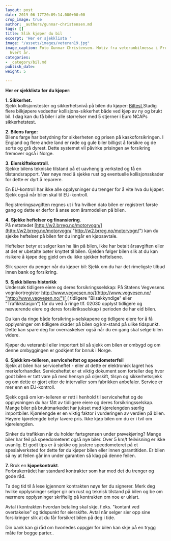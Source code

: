 ```yaml
---
layout: post
date: 2019-06-17T20:09:14.000+00:00
crop_image: true
author: _authors/gunnar-christensen.md
tags: []
title: Slik kjøper du bil
excerpt: 'Her er sjekklista '
image: "/assets/images/veteran19.jpg"
image_caption: Foto Gunnar Christensen. Motiv fra veteranbilmessa i Froland - i mai
  hvert år.
categories:
- _category/bil.md
publish_date: 
weight: 5

---
```

**Her er sjekklista før du kjøper:**

**1. Sikkerhet.**  
Sjekk kollisjonstester og sikkerhetsnivå på bilen du kjøper: [Biltest ](http://www.helping.no/bilsikkerhet.htm) Stadig flere bilkjøpere vedsetter kollisjons-sikkerhet både ved kjøp av ny og brukt bil. I dag kan du få biler i alle størrelser med 5 stjerner i Euro NCAPs sikkerhetstest.

**2. Bilens farge:**  
Bilens farge har betydning for sikkerheten og prisen på kaskoforsikringen. I England og flere andre land er røde og gule biler billigst å forsikre og de sorte og grå dyrest.  Dette systemet vil påvirke prisingen av forsikring fremover også i Norge.

**3**. **Eierskiftekontroll**.  
Sjekke bilens tekniske tilstand på et uavhengig verksted og få en tilstandsrapport. Vær nøye med å sjekke rust og eventuelle kollisjonsskader for dette er dyrt å reparere.

En EU-kontroll har ikke alle opplysninger du trenger for å vite hva du kjøper. Sjekk også når bilen skal til EU-kontroll.

Registreringsavgiften regnes ut i fra hvilken dato bilen er registrert første gang og dette er derfor å anse som årsmodellen på bilen.

**4.** **Sjekke heftelser og finansiering**.  
På nettstedet [http://w2.brreg.no/motorvogn/](http://w2.brreg.no/motorvogn/ "http://w2.brreg.no/motorvogn/") kan du  
sjekke heftelser på bilen før du inngår en kjøpsavtale.

Heftelser betyr at selger kan ha lån på bilen, ikke har betalt årsavgiften eller at det er ubetalte bøter knyttet til bilen. Gjelden følger bilen slik at du kan risikere å kjøpe deg gjeld om du ikke sjekker heftelsene.

Slik sparer du penger når du kjøper bil: Sjekk om du har det rimeligste tilbud innen bank og forsikring.

**5. Sjekk bilens historikk**  
Undersøk tidligere eiere og deres forsikringsselskap: På Statens Vegvesens vognkortregister [http://www.vegvesen.no/](http://www.vegvesen.no/ "http://www.vegvesen.no/")[ ](http://www.vegvesen.no/)( tidligere "Bilsakkyndige" eller "Trafikkstasjon") får du ved å ringe tlf. 02030 opplyst tidligere og næværende eiere og deres forsikriksselskap i perioden de har eid bilen.

Du kan da ringe både forsikrings-selskapene og tidligere eiere for å få opplysninger om tidligere skader på bilen og km-stand på ulike tidspunkt. Dette kan spare deg for overraskelser også når du en gang skal selge bilen videre.

Kjøper du veteranbil eller importert bil så sjekk om bilen er ombygd og om denne ombyggingen er godkjent for bnruk i Norge.

**6. Sjekk km-telleren, serviceheftet og speedometerfeil**  
Sjekk at bilen har serviceheftet - eller at dette er elektronisk lagret hos merkeforhandler. Serviceheftet er et viktig dokument som forteller deg hvor godt bilen er tatt vare på med hensyn på oljeskift, tilsyn og sikkerhetssjekk og om dette er gjort etter de intervaller som fabrikken anbefaler. Service er mer enn en EU-kontroll.

Sjekk også om km-telleren er rett i henhold til serviceheftet og de opplysningen du har fått av tidligere eiere og deres forsikringsselskap. Mange biler på bruktmarkedet har jukset med kjørelengden særlig importbiler. Kjørelengde er en viktig faktor i vurderingen av verdien på bilen. Høyere kjørelengde betyr lavere pris. Ikke kjøp bilen om du er i tvil om kjørelengden.

Sinker du trafikken når du holder fartsgrensen under prøvekjøring? Mange biler har feil på speedometeret også nye biler. Over 5 km/t feilvisning er ikke uvanlig. Et godt tips er å sjekke og justere speedometeret på et spesialverksted for dette før du kjøper bilen eller innen garantitiden. Er bilen så ny at feilen går inn under garantien så klag på denne feilen.

**7.** Bruk en **kjøpekontrakt**.  
Forbrukerrådet har standard kontrakter som har med det du trenger og gode råd.

Ta deg tid til å lese igjennom kontrakten nøye før du signerer. Merk deg hvilke opplysninger selger gir om rust og teknisk tilstand på bilen og be om nærmere opplysninger skriftelig på kontrakten om noe er uklart.

Avtal i kontrakten hvordan betaling skal skje. f.eks. "kontant ved overtakelse" og tidspunkt for eierskifte. Avtal når selger sier opp sine forsikringer slik at du får forsikret bilen på deg i tide.

Din bank kan gi råd om hvorledes oppgjør for bilen kan skje på en trygg måte for begge parter..